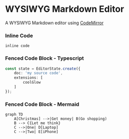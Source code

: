 # WYSIWYG Markdown Editor

A WYSIWYG Markdown editor using [CodeMirror](https://codemirror.net/)

### Inline Code

`inline code`

### Fenced Code Block - Typescript

```ts
const state = EditorState.create({
	doc: 'my source code',
	extensions: [
		coolGlow
	]
});
```

### Fenced Code Block - Mermaid

```mermaid
graph TD
    A[Christmas] -->|Get money| B(Go shopping)
    B --> C{Let me think}
    C -->|One| D[Laptop]
    C -->|Two| E[iPhone]
```
